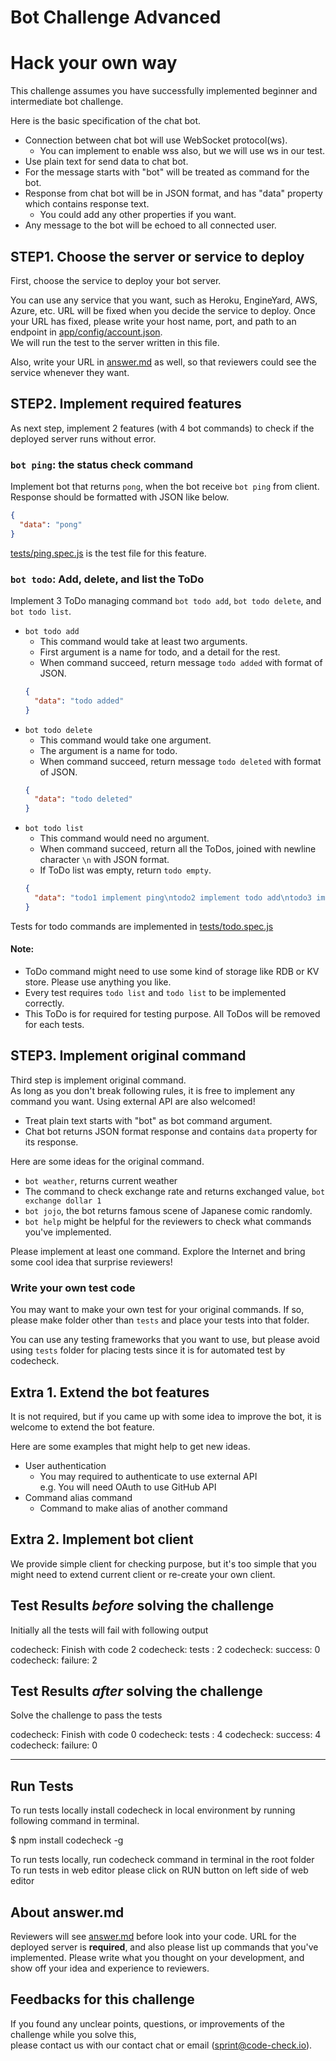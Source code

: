 # Bot Challenge Advanced

# Hack your own way
This challenge assumes you have successfully implemented beginner and intermediate bot challenge.

Here is the basic specification of the chat bot.

- Connection between chat bot will use WebSocket protocol(ws).
  - You can implement to enable wss also, but we will use ws in our test.
- Use plain text for send data to chat bot.
- For the message starts with "bot" will be treated as command for the bot.
- Response from chat bot will be in JSON format, and has "data" property which contains response text.
  - You could add any other properties if you want.
- Any message to the bot will be echoed to all connected user.

## STEP1. Choose the server or service to deploy
First, choose the service to deploy your bot server.

You can use any service that you want, such as Heroku, EngineYard, AWS, Azure, etc. URL will be fixed when you decide the service to deploy. Once your URL has fixed, please write your host name, port, and path to an endpoint in [app/config/account.json](app/config/account.json).  
We will run the test to the server written in this file.

Also, write your URL in [answer.md](answer.md) as well, so that reviewers could see the service whenever they want.

## STEP2. Implement required features
As next step, implement 2 features (with 4 bot commands) to check if the deployed server runs without error.

### `bot ping`: the status check command
Implement bot that returns `pong`, when the bot receive `bot ping` from client.
Response should be formatted with JSON like below.
```json
{
  "data": "pong"
}
```
[tests/ping.spec.js](tests/ping.spec.js) is the test file for this feature.

### `bot todo`: Add, delete, and list the ToDo
Implement 3 ToDo managing command `bot todo add`, `bot todo delete`, and `bot todo list`.

- `bot todo add`
  - This command would take at least two arguments.
  - First argument is a name for todo, and a detail for the rest.
  - When command succeed, return message `todo added` with format of JSON.
  ```json
  {
    "data": "todo added"
  }
  ```
- `bot todo delete`
  - This command would take one argument.
  - The argument is a name for todo.
  - When command succeed, return message `todo deleted` with format of JSON.
  ```json
  {
    "data": "todo deleted"
  }
  ```
- `bot todo list`
  - This command would need no argument.
  - When command succeed, return all the ToDos, joined with newline character `\n` with JSON format.
  - If ToDo list was empty, return `todo empty`.
  ```json
  {
    "data": "todo1 implement ping\ntodo2 implement todo add\ntodo3 implement todo delete\todo4 implement todo list"
  }
  ```

Tests for todo commands are implemented in [tests/todo.spec.js](tests/todo.spec.js)

#### Note:
- ToDo command might need to use some kind of storage like RDB or KV store. Please use anything you like.
- Every test requires `todo list` and `todo list` to be implemented correctly.
- This ToDo is for required for testing purpose. All ToDos will be removed for each tests.

## STEP3. Implement original command
Third step is implement original command.  
As long as you don't break following rules, it is free to implement any command you want. Using external API are also welcomed!

- Treat plain text starts with "bot" as bot command argument.
- Chat bot returns JSON format response and contains `data` property for its response.

Here are some ideas for the original command.

- `bot weather`, returns current weather
- The command to check exchange rate and returns exchanged value, `bot exchange dollar 1`
- `bot jojo`, the bot returns famous scene of Japanese comic randomly.
- `bot help` might be helpful for the reviewers to check what commands you've implemented.

 Please implement at least one command. Explore the Internet and bring some cool idea that surprise reviewers!

### Write your own test code
You may want to make your own test for your original commands. If so, please make folder other than `tests` and place your tests into that folder.

You can use any testing frameworks that you want to use, but please avoid using `tests` folder for placing tests since it is for automated test by codecheck.

## Extra 1. Extend the bot features
It is not required, but if you came up with some idea to improve the bot, it is welcome to extend the bot feature.

Here are some examples that might help to get new ideas.

- User authentication
  - You may required to authenticate to use external API  
  e.g. You will need OAuth to use GitHub API
- Command alias command
  - Command to make alias of another command


## Extra 2. Implement bot client
We provide simple client for checking purpose, but it's too simple that you might need to extend current client or re-create your own client.

## Test Results _before_ solving the challenge

Initially all the tests will fail with following output

codecheck: Finish with code 2
codecheck: tests  : 2
codecheck: success: 0
codecheck: failure: 2

## Test Results _after_ solving the challenge

Solve the challenge to pass the tests

codecheck: Finish with code 0
codecheck: tests  : 4
codecheck: success: 4
codecheck: failure: 0

--- --- --- --- ---

## Run Tests

To run tests locally install codecheck in local environment by running following command in terminal.

$ npm install codecheck -g

To run tests locally, run codecheck command in terminal in the root folder To run tests in web editor please click on RUN button on left side of web editor

## About answer.md
Reviewers will see [answer.md](answer.md) before look into your code.
URL for the deployed server is **required**, and also please list up commands that you've implemented.
Please write what you thought on your development, and show off your idea and experience to reviewers.

## Feedbacks for this challenge

If you found any unclear points, questions, or improvements of the challenge while you solve this,  
please contact us with our contact chat or email (sprint@code-check.io).
